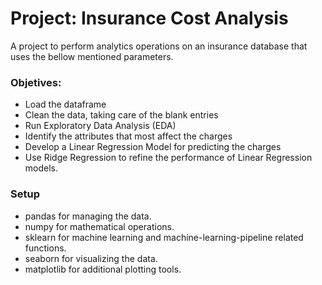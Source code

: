 # Project: Insurance Cost Analysis

A project to perform analytics operations on an insurance database that uses the bellow mentioned parameters. 
### Objetives: 
* Load the dataframe 
* Clean the data, taking care of the blank entries 
* Run Exploratory Data Analysis (EDA) 
* Identify the attributes that most affect the charges
* Develop a Linear Regression Model for predicting the charges 
* Use Ridge Regression to refine the performance of Linear Regression models.

### Setup 
* pandas for managing the data.
* numpy for mathematical operations.
* sklearn for machine learning and machine-learning-pipeline related functions.
* seaborn for visualizing the data.
* matplotlib for additional plotting tools.
